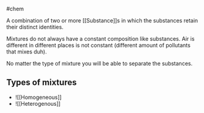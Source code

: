 #chem 

A combination of two or more [[Substance]]s in which the substances retain their distinct identities.

Mixtures do not always have a constant composition like substances. Air is different in different places is not constant (different amount of pollutants that mixes duh).

No matter the type of mixture you will be able to separate the substances. 
## Types of mixtures

- ![[Homogeneous]]
- ![[Heterogenous]]